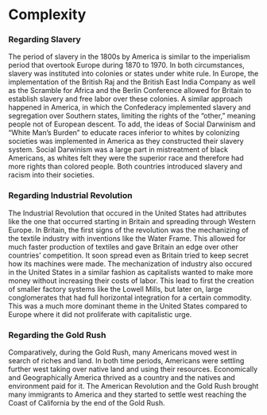 # Complexity

### Regarding Slavery

The period of slavery in the 1800s by America is similar to the imperialism period that overtook Europe during 1870 to 1970. In both circumstances, slavery was instituted into colonies or states under white rule. In Europe, the implementation of the British Raj and the British East India Company as well as the Scramble for Africa and the Berlin Conference allowed for Britain to establish slavery and free labor over these colonies. A similar approach happened in America, in which the Confederacy implemented slavery and segregation over Southern states, limiting the rights of the “other,” meaning people not of European descent. To add, the ideas of Social Darwinism and “White Man’s Burden” to educate races inferior to whites by colonizing societies was implemented in America as they constructed their slavery system. Social Darwinism was a large part in mistreatment of black Americans, as whites felt they were the superior race and therefore had more rights than colored people. Both countries introduced slavery and racism into their societies. 

### Regarding Industrial Revolution

The Industrial Revolution that occured in the United States had attributes like the one that occurred starting in Britain and spreading through Western Europe. In Britain, the first signs of the revolution was the mechanizing of the textile industry with inventions like the Water Frame. This allowed for much faster production of textiles and gave Britain an edge over other countries’ competition. It soon spread even as Britain tried to keep secret how its machines were made. The mechanization of industry also occured in the United States in a similar fashion as capitalists wanted to make more money without increasing their costs of labor. This lead to first the creation of smaller factory systems like the Lowell Mills, but later on, large conglomerates that had full horizontal integration for a certain commodity. This was a much more dominant theme in the United States compared to Europe where it did not proliferate with capitalistic urge.

### Regarding the Gold Rush

Comparatively, during the Gold Rush, many Americans moved west in search of riches and land. In both time periods, Americans were settling further west taking over native land and using their resources. Economically and Geographically America thrived as a country and the natives and environment paid for it. The American Revolution and the Gold Rush brought many immigrants to America and they started to settle west reaching the Coast of California by the end of the Gold Rush. 
